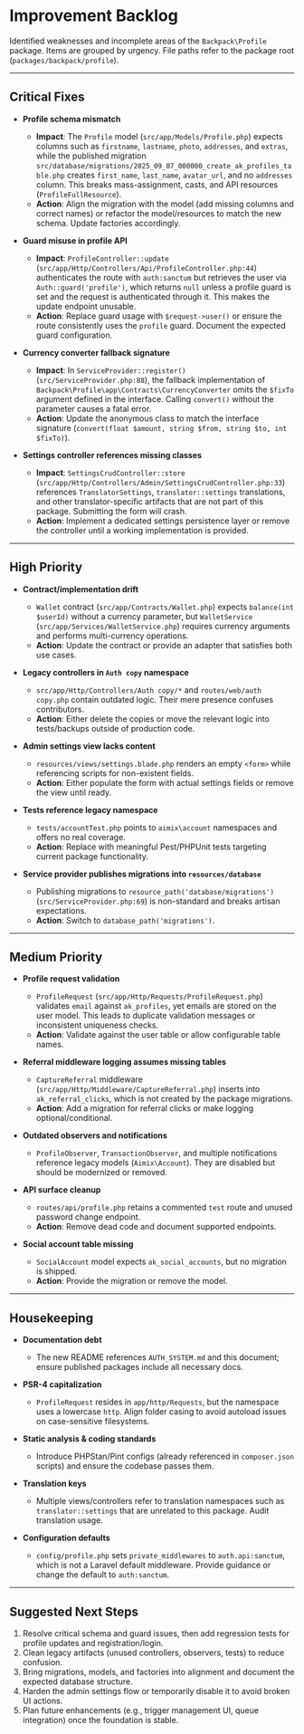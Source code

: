 # Improvement Backlog

Identified weaknesses and incomplete areas of the `Backpack\Profile` package. Items are grouped by urgency. File paths refer to the package root (`packages/backpack/profile`).

---

## Critical Fixes

- **Profile schema mismatch**
  - **Impact**: The `Profile` model (`src/app/Models/Profile.php`) expects columns such as `firstname`, `lastname`, `photo`, `addresses`, and `extras`, while the published migration `src/database/migrations/2025_09_07_000000_create_ak_profiles_table.php` creates `first_name`, `last_name`, `avatar_url`, and no `addresses` column. This breaks mass-assignment, casts, and API resources (`ProfileFullResource`).
  - **Action**: Align the migration with the model (add missing columns and correct names) or refactor the model/resources to match the new schema. Update factories accordingly.

- **Guard misuse in profile API**
  - **Impact**: `ProfileController::update` (`src/app/Http/Controllers/Api/ProfileController.php:44`) authenticates the route with `auth:sanctum` but retrieves the user via `Auth::guard('profile')`, which returns `null` unless a profile guard is set and the request is authenticated through it. This makes the update endpoint unusable.
  - **Action**: Replace guard usage with `$request->user()` or ensure the route consistently uses the `profile` guard. Document the expected guard configuration.

- **Currency converter fallback signature**
  - **Impact**: In `ServiceProvider::register()` (`src/ServiceProvider.php:88`), the fallback implementation of `Backpack\Profile\app\Contracts\CurrencyConverter` omits the `$fixTo` argument defined in the interface. Calling `convert()` without the parameter causes a fatal error.
  - **Action**: Update the anonymous class to match the interface signature (`convert(float $amount, string $from, string $to, int $fixTo)`).

- **Settings controller references missing classes**
  - **Impact**: `SettingsCrudController::store` (`src/app/Http/Controllers/Admin/SettingsCrudController.php:33`) references `TranslatorSettings`, `translator::settings` translations, and other translator-specific artifacts that are not part of this package. Submitting the form will crash.
  - **Action**: Implement a dedicated settings persistence layer or remove the controller until a working implementation is provided.

---

## High Priority

- **Contract/implementation drift**
  - `Wallet` contract (`src/app/Contracts/Wallet.php`) expects `balance(int $userId)` without a currency parameter, but `WalletService` (`src/app/Services/WalletService.php`) requires currency arguments and performs multi-currency operations.
  - **Action**: Update the contract or provide an adapter that satisfies both use cases.

- **Legacy controllers in `Auth copy` namespace**
  - `src/app/Http/Controllers/Auth copy/*` and `routes/web/auth copy.php` contain outdated logic. Their mere presence confuses contributors.
  - **Action**: Either delete the copies or move the relevant logic into tests/backups outside of production code.

- **Admin settings view lacks content**
  - `resources/views/settings.blade.php` renders an empty `<form>` while referencing scripts for non-existent fields.
  - **Action**: Either populate the form with actual settings fields or remove the view until ready.

- **Tests reference legacy namespace**
  - `tests/accountTest.php` points to `aimix\account` namespaces and offers no real coverage.
  - **Action**: Replace with meaningful Pest/PHPUnit tests targeting current package functionality.

- **Service provider publishes migrations into `resources/database`**
  - Publishing migrations to `resource_path('database/migrations')` (`src/ServiceProvider.php:69`) is non-standard and breaks artisan expectations.
  - **Action**: Switch to `database_path('migrations')`.

---

## Medium Priority

- **Profile request validation**
  - `ProfileRequest` (`src/app/Http/Requests/ProfileRequest.php`) validates `email` against `ak_profiles`, yet emails are stored on the user model. This leads to duplicate validation messages or inconsistent uniqueness checks.
  - **Action**: Validate against the user table or allow configurable table names.

- **Referral middleware logging assumes missing tables**
  - `CaptureReferral` middleware (`src/app/Http/Middleware/CaptureReferral.php`) inserts into `ak_referral_clicks`, which is not created by the package migrations.
  - **Action**: Add a migration for referral clicks or make logging optional/conditional.

- **Outdated observers and notifications**
  - `ProfileObserver`, `TransactionObserver`, and multiple notifications reference legacy models (`Aimix\Account`). They are disabled but should be modernized or removed.

- **API surface cleanup**
  - `routes/api/profile.php` retains a commented `test` route and unused password change endpoint.
  - **Action**: Remove dead code and document supported endpoints.

- **Social account table missing**
  - `SocialAccount` model expects `ak_social_accounts`, but no migration is shipped.
  - **Action**: Provide the migration or remove the model.

---

## Housekeeping

- **Documentation debt**
  - The new README references `AUTH_SYSTEM.md` and this document; ensure published packages include all necessary docs.

- **PSR-4 capitalization**
  - `ProfileRequest` resides in `app/http/Requests`, but the namespace uses a lowercase `http`. Align folder casing to avoid autoload issues on case-sensitive filesystems.

- **Static analysis & coding standards**
  - Introduce PHPStan/Pint configs (already referenced in `composer.json` scripts) and ensure the codebase passes them.

- **Translation keys**
  - Multiple views/controllers refer to translation namespaces such as `translator::settings` that are unrelated to this package. Audit translation usage.

- **Configuration defaults**
  - `config/profile.php` sets `private_middlewares` to `auth.api:sanctum`, which is not a Laravel default middleware. Provide guidance or change the default to `auth:sanctum`.

---

## Suggested Next Steps

1. Resolve critical schema and guard issues, then add regression tests for profile updates and registration/login.
2. Clean legacy artifacts (unused controllers, observers, tests) to reduce confusion.
3. Bring migrations, models, and factories into alignment and document the expected database structure.
4. Harden the admin settings flow or temporarily disable it to avoid broken UI actions.
5. Plan future enhancements (e.g., trigger management UI, queue integration) once the foundation is stable.
